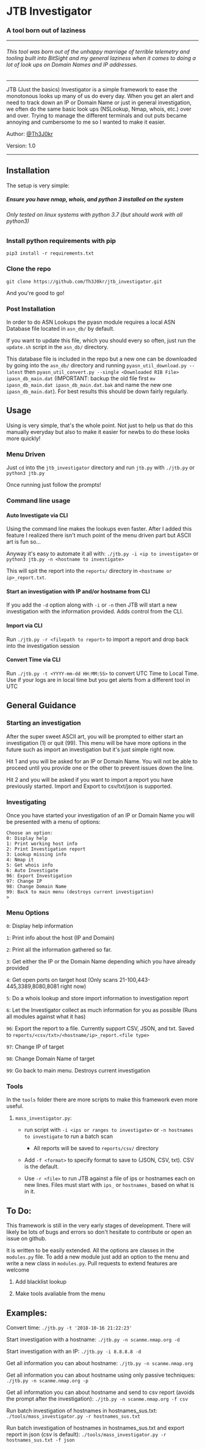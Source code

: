 # JTB Investigator

### A tool born out of laziness
------

###### This tool was born out of the unhappy marriage of terrible telemetry and tooling built into BitSight and my general laziness when it comes to doing a lot of look ups on Domain Names and IP addresses.

------

JTB (Just the basics) Investigator is a simple framework to ease the monotonous looks up many of us do every day. When you get an alert and need to track down an IP or Domain Name or just in general investigation, we often do the same basic look ups (NSLookup, Nmap, whois, etc.) over and over. Trying to manage the different terminals and out puts became annoying and cumbersome to me so I wanted to make it easier.

Author: [@Th3J0kr](https://twitter.com/Th3J0kr)

Version: 1.0

------

## Installation

The setup is very simple:

##### Ensure you have nmap, whois, and python 3 installed on the system
###### *Only tested on linux systems with python 3.7 (but should work with all python3)*

### Install python requirements with pip
`pip3 install -r requirements.txt`

### Clone the repo
`git clone https://github.com/Th3J0kr/jtb_investigator.git`

And you're good to go!

### Post Installation
In order to do ASN Lookups the pyasn module requires a local ASN Database file located in `asn_db/` by default.

If you want to update this file, which you should every so often, just run the `update.sh` script in the `asn_db/` directory.

This database file is included in the repo but a new one can be downloaded by going into the `asn_db/` directory and running `pyasn_util_download.py --latest` then `pyasn_util_convert.py --single <Downloaded RIB File> ipasn_db_main.dat` (IMPORTANT: backup the old file first `mv ipasn_db_main.dat ipasn_db_main.dat.bak` and name the new one `ipasn_db_main.dat`). For best results this should be down fairly regularly.

## Usage

Using is very simple, that's the whole point. Not just to help us that do this manually everyday but also to make it easier for newbs to do these looks more quickly!

### Menu Driven

Just `cd` into the `jtb_investigator` directory and run `jtb.py` with `./jtb.py` or `python3 jtb.py`

Once running just follow the prompts!

### Command line usage

#### Auto Investigate via CLI

Using the command line makes the lookups even faster. After I added this feature I realized there isn't much point of the menu driven part but ASCII art is fun so...

Anyway it's easy to automate it all with: `./jtb.py -i <ip to investigate>` or `python3 jtb.py -n <hostname to investigate>`

This will spit the report into the `reports/` directory in `<hostname or ip>_report.txt`.

#### Start an investigation with IP and/or hostname from CLI

If you add the `-d` option along with `-i` or `-n` then JTB will start a new investigation with the information provided. Adds control from the CLI.

#### Import via CLI

Run `./jtb.py -r <filepath to report>` to import a report and drop back into the investigation session

#### Convert Time via CLI

Run `./jtb.py -t <YYYY-mm-dd HH:MM:SS>` to convert UTC Time to Local Time. Use if your logs are in local time but you get alerts from a different tool in UTC

## General Guidance

### Starting an investigation

After the super sweet ASCII art, you will be prompted to either start an investigation (1) or quit (99). This menu will be have more options in the future such as import an investigation but it's just simple right now.

Hit 1 and you will be asked for an IP or Domain Name. You will not be able to proceed until you provide one or the other to prevent issues down the line.

Hit 2 and you will be asked if you want to import a report you have previously started. Import and Export to csv/txt/json is supported.

### Investigating

Once you have started your investigation of an IP or Domain Name you will be presented with a menu of options:

```
Choose an option:
0: Display help
1: Print working host info
2: Print Investigation report
3: Lookup missing info
4: Nmap it
5: Get whois info
6: Auto Investigate
96: Export Investigation
97: Change IP
98: Change Domain Name
99: Back to main menu (destroys current investigation)
>
```

### Menu Options

`0`: Display help information

`1`: Print info about the host (IP and Domain)

`2`: Print all the information gathered so far.

`3`: Get either the IP or the Domain Name depending which you have already provided

`4`: Get open ports on target host (Only scans 21-100,443-445,3389,8080,8081 right now)

`5`: Do a whois lookup and store import information to investigation report

`6`: Let the Investigator collect as much information for you as possible (Runs all modules against what it has)

`96`: Export the report to a file. Currently support CSV, JSON, and txt. Saved to `reports/<csv/txt>/<hostname/ip>_report.<file type>`

`97`: Change IP of target

`98`: Change Domain Name of target

`99`: Go back to main menu. Destroys current investigation

### Tools

In the `tools` folder there are more scripts to make this framework even more useful.

1. `mass_investigator.py`:

    * run script with `-i <ips or ranges to investigate>` or `-n hostnames to investigate` to run a batch scan

        * All reports will be saved to `reports/csv/` directory

    * Add `-f <format>` to specify format to save to (JSON, CSV, txt). CSV is the default.

    * Use `-r <file>` to run JTB against a file of ips or hostnames each on new lines. Files must start with `ips_` or `hostnames_` based on what is in it.

## To Do:

This framework is still in the very early stages of development. There will likely be lots of bugs and errors so don't hesitate to contribute or open an issue on github.

It is written to be easily extended. All the options are classes in the `modules.py` file. To add a new module just add an option to the menu and write a new class in `modules.py`. Pull requests to extend features are welcome

1. Add blacklist lookup

2. Make tools avaliable from the menu

## Examples:

Convert time: `./jtb.py -t '2018-10-16 21:22:23'`

Start investigation with a hostname: `./jtb.py -n scanme.nmap.org -d`

Start investigation with an IP: `./jtb.py -i 8.8.8.8 -d`

Get all information you can about hostname: `./jtb.py -n scanme.nmap.org`

Get all information you can about hostname using only passive techniques: `./jtb.py -n scanme.nmap.org -p`

Get all information you can about hostname and send to csv report (avoids the prompt after the investigation): `./jtb.py -n scanme.nmap.org -f csv`

Run batch investigation of hostnames in hostnames_sus.txt: `./tools/mass_investigator.py -r hostnames_sus.txt`

Run batch investigation of hostnames in hostnames_sus.txt and export report in json (csv is default): `./tools/mass_investigator.py -r hostnames_sus.txt -f json`
